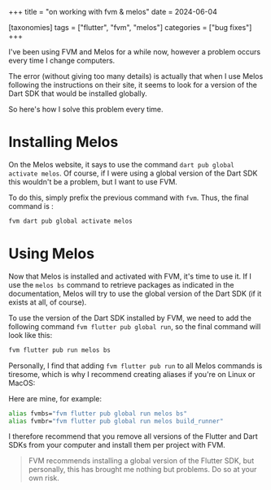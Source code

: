 +++
title = "on working with fvm & melos"
date = 2024-06-04

[taxonomies]
tags = ["flutter", "fvm", "melos"]
categories = ["bug fixes"]
+++

I've been using FVM and Melos for a while now, however a problem occurs every time I change computers.

The error (without giving too many details) is actually that when I use Melos following the instructions on their site, it seems to look for a version of the Dart SDK that would be installed globally.

So here's how I solve this problem every time.

# Installing Melos

On the Melos website, it says to use the command `dart pub global activate melos`. Of course, if I were using a global version of the Dart SDK this wouldn't be a problem, but I want to use FVM.

To do this, simply prefix the previous command with `fvm`. Thus, the final command is :

```sh
fvm dart pub global activate melos
```

# Using Melos

Now that Melos is installed and activated with FVM, it's time to use it. If I use the `melos bs` command to retrieve packages as indicated in the documentation, Melos will try to use the global version of the Dart SDK (if it exists at all, of course).

To use the version of the Dart SDK installed by FVM, we need to add the following command `fvm flutter pub global run`, so the final command will look like this:

```sh
fvm flutter pub run melos bs
```

Personally, I find that adding `fvm flutter pub run` to all Melos commands is tiresome, which is why I recommend creating aliases if you're on Linux or MacOS:

Here are mine, for example:

```bash
alias fvmbs="fvm flutter pub global run melos bs"
alias fvmbr="fvm flutter pub global run melos build_runner"
```

I therefore recommend that you remove all versions of the Flutter and Dart SDKs from your computer and install them per project with FVM.

> FVM recommends installing a global version of the Flutter SDK, but personally, this has brought me nothing but problems. Do so at your own risk.
